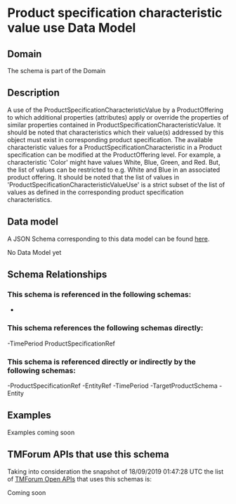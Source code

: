 # Product specification characteristic value use Data Model

## Domain

The  schema is part of the  Domain

## Description

A use of the ProductSpecificationCharacteristicValue by a ProductOffering to which additional properties (attributes) apply or override the properties of similar properties contained in ProductSpecificationCharacteristicValue. It should be noted that characteristics which their value(s) addressed by this object must exist in corresponding product specification. The available characteristic values for a ProductSpecificationCharacteristic in a Product specification can be modified at the ProductOffering level. For example, a characteristic &#x27;Color&#x27; might have values White, Blue, Green, and Red. But, the list of values can be restricted to e.g. White and Blue in an associated product offering. It should be noted that the list of values in &#x27;ProductSpecificationCharacteristicValueUse&#x27; is a strict subset of the list of values as defined in the corresponding product specification characteristics.

## Data model

A JSON Schema corresponding to this data model can be found
[here](https://github.com/tmforum-rand/schemas/blob/master/Product/ProductSpecificationCharacteristicValueUse.schema.json).

No Data Model yet

## Schema Relationships

### This schema is referenced in the following schemas:

-

### This schema references the following schemas directly:

-TimePeriod
ProductSpecificationRef

### This schema is referenced directly or indirectly by the following schemas:

-ProductSpecificationRef
-EntityRef
-TimePeriod
-TargetProductSchema
-Entity



## Examples

Examples coming soon

## TMForum APIs that use this schema

Taking into consideration the snapshot of 18/09/2019 01:47:28 UTC the list of [TMForum Open APIs](https://www.tmforum.org/open-apis/) that uses this schemas is:

Coming soon